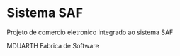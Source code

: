 # Sistema SAF

Projeto de comercio eletronico integrado ao sistema SAF

MDUARTH Fabrica de Software
